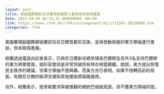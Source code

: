 ```yaml
---
layout: post
title: 美副國務卿赴尼日爾與政變軍人會談但未取得進展
date: 2023-08-08 06:33:25.000000000 +08:00
link: https://news.rthk.hk/rthk/ch/component/k2/1712505-20230808.htm
categories: rthk
---
```


美國署理副國務卿紐蘭前往尼日爾首都尼亞美，並與發動政變的軍方領袖進行會談，但未取得進展。

紐蘭透過電話向記者表示，已與尼日爾新任總參謀長巴爾穆及另外3名支持巴爾穆的軍方將領會面，她形容會談是非常坦誠但有時亦相當艱難。她說，美方提出恢復民主秩序的建議，但軍方領袖不感興趣，而美方亦已表明，如果不扭轉目前的局面，有關尼日爾的經濟支援和其他援助將面臨風險。

另外，紐蘭表示，她曾經要求與被推翻的總統巴祖姆見面，但不獲軍方領袖同意。
